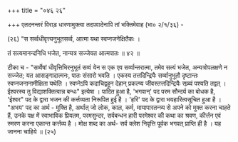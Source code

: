 +++
title = "०४६ २६"

+++
एतदनन्तरं विराड़ धारणामुक्त्वा तदपवादेनापि तां भक्तिमेवाह (भा० २/१/३६) - 

(२६) "स सर्व्वधीवृत्त्यनुभूतसर्व्व, आत्मा यथा स्वप्नजनेक्षितैकः । 

तं सत्यमानन्दनिधि भजेत, नान्यत्र सज्जेयत आत्मपातः ॥ ४२ ॥ 

टीका च - "सर्व्वेषां धीवृत्तिभिरनुभूतं सव्वं येन स एक एव सर्व्वान्तरात्मा, तमेव सत्यं भजेत, अन्यत्रोपलक्षणे न सज्जेत; यत आसङ्गादात्मनः, पातः संसारो भवति । एकस्य तत्तदिन्द्रियैः सर्व्वानुभूतौ दृष्टान्तः स्वप्नजनानामीक्षिता यथेति । स्वप्नेऽपि कदाचिद्वहून देहान् प्रकल्प्य जीवस्तत्तदिन्द्रियैः सव्र्व्वं पश्यति तद्वत् । ईश्वरस्य तु विद्याशक्तित्वान्न बन्धः" इत्येषा । पादित हुआ है, 'भगवान्' पद परम सौन्दर्य का बोधक है, 'ईश्वर" पद के द्वारा भजन की कर्त्तव्यता निरूपित हुई है । 'हरि' पद के द्वारा भयहारित्वसूचित हुआ है । "अभय' पद का अर्थ - मुक्ति है, अर्थात् जो लोक, काल, कर्म, मायापारतन्त्र्य से अपने को मुक्त करना चाहते हैं, उनके पक्ष में स्वाभाविक प्रियतम, परमसुन्दर, सर्वबन्धन हारी परमेश्वर की कथा का श्रवण, कीर्त्तन एवं स्मरण करना एकान्त कर्त्तव्य है । मोक्ष शब्द का अर्थ- सर्व क्लेश निवृत्ति पूर्वक भगवत् प्राप्ति ही है । यह जानना चाहिये ॥ (२५) 
